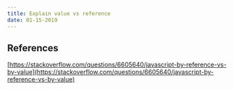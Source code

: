 ```yaml
---
title: Explain value vs reference
date: 01-15-2019
---
```



## References

[https://stackoverflow.com/questions/6605640/javascript-by-reference-vs-by-value](https://stackoverflow.com/questions/6605640/javascript-by-reference-vs-by-value)